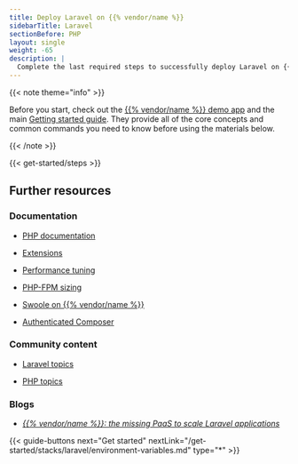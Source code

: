 ```yaml
---
title: Deploy Laravel on {{% vendor/name %}}
sidebarTitle: Laravel
sectionBefore: PHP
layout: single
weight: -65
description: |
  Complete the last required steps to successfully deploy Laravel on {{% vendor/name %}}.
---
```


{{< note theme="info" >}}

Before you start, check out the [{{% vendor/name %}} demo app](https://console.upsun.com/projects/create-project) and the main [Getting started guide](/get-started/here/_index.md).
They provide all of the core concepts and common commands you need to know before using the materials below.

{{< /note >}}

{{< get-started/steps >}}

## Further resources

### Documentation

*   [PHP documentation](/languages/php/)

*   [Extensions](/languages/php/extensions)

*   [Performance tuning](/languages/php/tuning)

*   [PHP-FPM sizing](/languages/php/fpm)

*   [Swoole on {{% vendor/name %}}](/languages/php/swoole)

*   [Authenticated Composer](/languages/php/composer-auth)

### Community content

*   [Laravel topics](https://support.platform.sh/hc/en-us/search?utf8=%E2%9C%93\&query=laravel)

*   [PHP topics](https://support.platform.sh/hc/en-us/search?utf8=%E2%9C%93\&query=php)

### Blogs

*   [*{{% vendor/name %}}: the missing PaaS to scale Laravel applications*](https://upsun.com/blog/paas-to-scale-laravel-apps/)

<!-- ## Video -->

{{< guide-buttons next="Get started" nextLink="/get-started/stacks/laravel/environment-variables.md" type="\*" >}}
